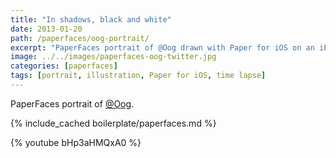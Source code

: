 ```yaml
---
title: "In shadows, black and white"
date: 2013-01-20
path: /paperfaces/oog-portrait/
excerpt: "PaperFaces portrait of @Oog drawn with Paper for iOS on an iPad."
image: ../../images/paperfaces-oog-twitter.jpg
categories: [paperfaces]
tags: [portrait, illustration, Paper for iOS, time lapse]
---
```


PaperFaces portrait of [@Oog](https://twitter.com/Oog).

{% include_cached boilerplate/paperfaces.md %}

{% youtube bHp3aHMQxA0 %}
